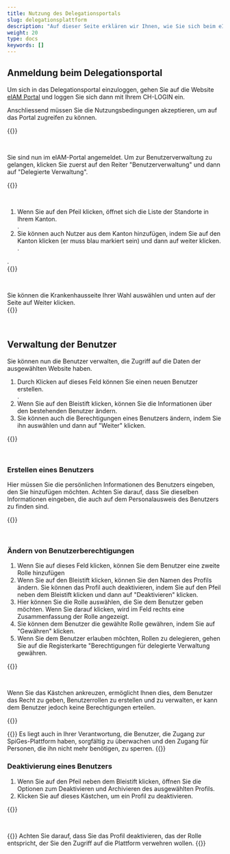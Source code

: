 ```yaml
---
title: Nutzung des Delegationsportals
slug: delegationsplattform
description: "Auf dieser Seite erklären wir Ihnen, wie Sie sich beim eIAM-Delegationsportal anmelden und wie Sie von dort aus die Benutzer verwalten können. Diese Aufgabe betrifft nur die Kantonsverantwortlichen."
weight: 20
type: docs
keywords: []
---
```


## Anmeldung beim Delegationsportal

<!-- 1ere paire de colonnes -->

<div class="two_column">

<div class="left_col">
<!-- First column content goes here -->
<p> Um sich in das Delegationsportal einzuloggen, gehen Sie auf die Website <a href="https://www.portal.eiam.admin.ch/portal/adminservice/app/home">eIAM Portal</a> und loggen Sie sich dann mit Ihrem CH-LOGIN ein.  </p>

<p> Anschliessend müssen Sie die Nutzungsbedingungen akzeptieren, um auf das Portal zugreifen zu können.  </p>
</div>

<div class="right_col">
<!-- Second column content goes here -->
{{<insertImage image="cond_util_de.png" class="edge max-w-90">}}
</div>

</div>

&nbsp;

<!-- 2eme paire de colonnes -->

<div class="two_column">

<div class="left_col">
<!-- First column content goes here -->
<p> Sie sind nun im eIAM-Portal angemeldet. Um zur Benutzerverwaltung zu gelangen, klicken Sie zuerst auf den Reiter "Benutzerverwaltung" und dann auf "Delegierte Verwaltung". </p>
</div>

<div class="right_col">
<!-- Second column content goes here -->
{{<insertImage image="gestion_del_de.png" class="edge max-w-90">}}
</div>

</div>

&nbsp;

<!-- 3eme paire de colonnes -->

<div class="two_column">

<div class="left_col">
<!-- First column content goes here -->
<ol> 
    <li> Wenn Sie auf den Pfeil klicken, öffnet sich die Liste der Standorte in Ihrem Kanton. </li>.
    <li> Sie können auch Nutzer aus dem Kanton hinzufügen, indem Sie auf den Kanton klicken (er muss blau markiert sein) und dann auf weiter klicken. </li>.
</ol>.
</div>

<div class="right_col">
<!-- Second column content goes here -->
{{<insertImage image="selection_niveau_de.png" class="edge max-w-90">}}
</div>

</div>

&nbsp;

<!-- 4eme paire de colonnes -->

<div class="two_column">

<div class="left_col">
<!-- First column content goes here -->
Sie können die Krankenhausseite Ihrer Wahl auswählen und unten auf der Seite auf Weiter klicken. 
</div>

<div class="right_col">
<!-- Second column content goes here -->
{{<insertImage image="selection_site_de.png" class="edge max-w-90">}}
</div>

</div>

&nbsp;


## Verwaltung der Benutzer 

Sie können nun die Benutzer verwalten, die Zugriff auf die Daten der ausgewählten Website haben.  

<!-- 4eme paire de colonnes -->

<div class="two_column">

<div class="left_col">
<!-- First column content goes here -->
<p>
<ol> 
   <li> Durch Klicken auf dieses Feld können Sie einen neuen Benutzer erstellen. </li>.
   <li> Wenn Sie auf den Bleistift klicken, können Sie die Informationen über den bestehenden Benutzer ändern. </li>
   <li> Sie können auch die Berechtigungen eines Benutzers ändern, indem Sie ihn auswählen und dann auf "Weiter" klicken. </li>
</ol>

</p>
</div>

<div class="right_col">
<!-- Second column content goes here -->
{{<insertImage image="selection_utilisateur_de.png" class="edge max-w-90">}}
</div>

</div>

&nbsp;

### Erstellen eines Benutzers

<!-- 5eme paire de colonnes -->

<div class="two_column">

<div class="left_col">
<!-- First column content goes here -->
<p>
Hier müssen Sie die persönlichen Informationen des Benutzers eingeben, den Sie hinzufügen möchten. Achten Sie darauf, dass Sie dieselben Informationen eingeben, die auch auf dem Personalausweis des Benutzers zu finden sind. 
</p>
</div>

<div class="right_col">
<!-- Second column content goes here -->
{{<insertImage image="creation_utilisateur_de.png" class="edge max-w-90">}}
</div>

</div>

&nbsp;

### Ändern von Benutzerberechtigungen 

<!-- 6eme paire de colonnes -->

<div class="two_column">

<div class="left_col">
<!-- First column content goes here -->
<p>
<ol> 
   <li> Wenn Sie auf dieses Feld klicken, können Sie dem Benutzer eine zweite Rolle hinzufügen </li>
   <li> Wenn Sie auf den Bleistift klicken, können Sie den Namen des Profils ändern. Sie können das Profil auch deaktivieren, indem Sie auf den Pfeil neben dem Bleistift klicken und dann auf "Deaktivieren" klicken. </li>
   <li> Hier können Sie die Rolle auswählen, die Sie dem Benutzer geben möchten. Wenn Sie darauf klicken, wird im Feld rechts eine Zusammenfassung der Rolle angezeigt. </li>
   <li> Sie können dem Benutzer die gewählte Rolle gewähren, indem Sie auf "Gewähren" klicken. </li>
   <li> Wenn Sie dem Benutzer erlauben möchten, Rollen zu delegieren, gehen Sie auf die Registerkarte "Berechtigungen für delegierte Verwaltung gewähren. </li>
</ol>
</p>

</div>

<div class="right_col">
<!-- Second column content goes here -->
{{<insertImage image="param_utilisateur_de.png" class="edge max-w-90">}}
</div>

</div>

&nbsp;


<!-- 6eme paire de colonnes -->

<div class="two_column">

<div class="left_col">
<!-- First column content goes here -->
<p>
Wenn Sie das Kästchen ankreuzen, ermöglicht Ihnen dies, dem Benutzer das Recht zu geben, Benutzerrollen zu erstellen und zu verwalten, er kann dem Benutzer jedoch keine Berechtigungen erteilen. 
</p>

</div>

<div class="right_col">
<!-- Second column content goes here -->
{{<insertImage image="don_delegation_de.png" class="edge max-w-90">}}
</div>

</div>

{{<alert color="warning">}}
Es liegt auch in Ihrer Verantwortung, die Benutzer, die Zugang zur SpiGes-Plattform haben, sorgfältig zu überwachen und den Zugang für Personen, die ihn nicht mehr benötigen, zu sperren.
{{</alert>}}


### Deaktivierung eines Benutzers

<!-- 6eme paire de colonnes -->

<div class="two_column">

<div class="left_col">
<!-- First column content goes here -->
<p>
<ol> 
   <li> Wenn Sie auf den Pfeil neben dem Bleistift klicken, öffnen Sie die Optionen zum Deaktivieren und Archivieren des ausgewählten Profils.  </li>
   <li> Klicken Sie auf dieses Kästchen, um ein Profil zu deaktivieren. </li>
</ol>
</p>

</div>

<div class="right_col">
<!-- Second column content goes here -->
{{<insertImage image="desactiv_utilis_de.png" class="edge max-w-90">}}
</div>

</div>

&nbsp;
 
{{<alert color="warning">}}
Achten Sie darauf, dass Sie das Profil deaktivieren, das der Rolle entspricht, der Sie den Zugriff auf die Plattform verwehren wollen.
{{</alert>}}
